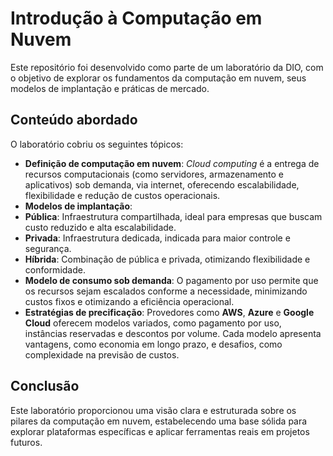 # Introdução à Computação em Nuvem 

Este repositório foi desenvolvido como parte de um laboratório da DIO, com o objetivo de explorar os fundamentos da computação em nuvem, seus modelos de implantação e práticas de mercado.

## Conteúdo abordado

O laboratório cobriu os seguintes tópicos:

-  **Definição de computação em nuvem**: *Cloud computing* é a entrega de recursos computacionais (como servidores, armazenamento e aplicativos) sob demanda, via internet, oferecendo escalabilidade, flexibilidade e redução de custos operacionais.
-  **Modelos de implantação**: 
  - **Pública**: Infraestrutura compartilhada, ideal para empresas que buscam custo reduzido e alta escalabilidade.
  - **Privada**: Infraestrutura dedicada, indicada para maior controle e segurança.
  - **Híbrida**: Combinação de pública e privada, otimizando flexibilidade e conformidade.
-  **Modelo de consumo sob demanda**: O pagamento por uso permite que os recursos sejam escalados conforme a necessidade, minimizando custos fixos e otimizando a eficiência operacional.
-  **Estratégias de precificação**: Provedores como **AWS**, **Azure** e **Google Cloud** oferecem modelos variados, como pagamento por uso, instâncias reservadas e descontos por volume. Cada modelo apresenta vantagens, como economia em longo prazo, e desafios, como complexidade na previsão de custos.

## Conclusão

Este laboratório proporcionou uma visão clara e estruturada sobre os pilares da computação em nuvem, estabelecendo uma base sólida para explorar plataformas específicas e aplicar ferramentas reais em projetos futuros.
